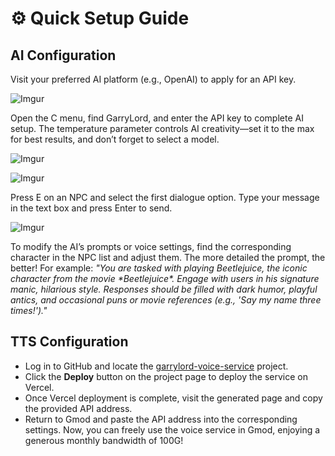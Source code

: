 # ⚙️ Quick Setup Guide

## AI Configuration



Visit your preferred AI platform (e.g., OpenAI) to apply for an API key.

![Imgur](https://i.imgur.com/ZuIDWoy.jpeg)

Open the C menu, find GarryLord, and enter the API key to complete AI setup. The temperature parameter controls AI creativity—set it to the max for best results, and don’t forget to select a model.

![Imgur](https://i.imgur.com/q7snaPr.jpeg)

![Imgur](https://i.imgur.com/cfOxBWT.jpeg)

Press E on an NPC and select the first dialogue option. Type your message in the text box and press Enter to send.

![Imgur](https://i.imgur.com/q0kfyaR.jpeg)

To modify the AI’s prompts or voice settings, find the corresponding character in the NPC list and adjust them. The more detailed the prompt, the better! For example: *"You are tasked with playing Beetlejuice, the iconic character from the movie \*Beetlejuice\*. Engage with users in his signature manic, hilarious style. Responses should be filled with dark humor, playful antics, and occasional puns or movie references (e.g., 'Say my name three times!')."*

## TTS Configuration

- Log in to GitHub and locate the [garrylord-voice-service](https://github.com/obscurefreeman/garrylord-voice-service) project.
- Click the **Deploy** button on the project page to deploy the service on Vercel.
- Once Vercel deployment is complete, visit the generated page and copy the provided API address.
- Return to Gmod and paste the API address into the corresponding settings. Now, you can freely use the voice service in Gmod, enjoying a generous monthly bandwidth of 100G!
